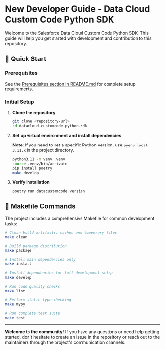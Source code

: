 # New Developer Guide - Data Cloud Custom Code Python SDK

Welcome to the Salesforce Data Cloud Custom Code Python SDK! This guide will help you get started with development and contribution to this repository.

## 🚀 Quick Start

### Prerequisites

See the [Prerequisites section in README.md](./README.md#prerequisites) for complete setup requirements.

### Initial Setup

1. **Clone the repository**
   ```bash
   git clone <repository-url>
   cd datacloud-customcode-python-sdk
   ```

2. **Set up virtual environment and install dependencies**
   
   **Note**: If you need to set a specific Python version, use `pyenv local 3.11.x` in the project directory.
   
   ```bash
   python3.11 -m venv .venv
   source .venv/bin/activate
   pip install poetry
   make develop
   ```

3. **Verify installation**
   ```bash
   poetry run datacustomcode version
   ```

## 🔧 Makefile Commands

The project includes a comprehensive Makefile for common development tasks:

```bash
# Clean build artifacts, caches and temporary files
make clean

# Build package distribution
make package

# Install main dependencies only
make install

# Install dependencies for full development setup
make develop

# Run code quality checks
make lint

# Perform static type checking
make mypy

# Run complete test suite
make test
```

---

**Welcome to the community!** If you have any questions or need help getting started, don't hesitate to create an issue in the repository or reach out to the maintainers through the project's communication channels.
